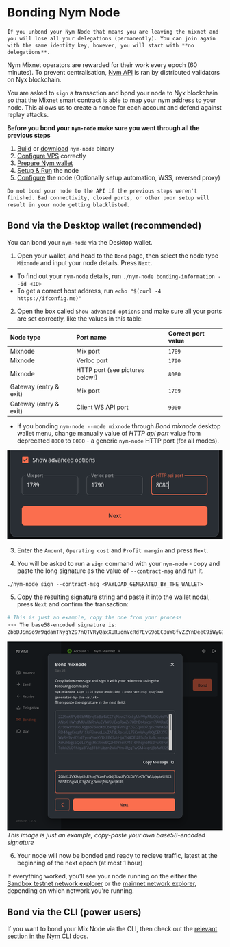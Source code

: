 # Bonding Nym Node

```admonish caution
If you unbond your Nym Node that means you are leaving the mixnet and you will lose all your delegations (permanently). You can join again with the same identity key, however, you will start with **no delegations**.
```

Nym Mixnet operators are rewarded for their work every epoch (60 minutes). To prevent centralisation, [Nym API](nym-api.md) is ran by distributed validators on Nyx blockchain.

You are asked to `sign` a transaction and bpnd your node to Nyx blockchain so that the Mixnet smart contract is able to map your nym address to your node. This allows us to create a nonce for each account and defend against replay attacks.

**Before you bond your `nym-node` make sure you went through all the previous steps**

1. [Build](../binaries/building-nym.md) or [download](../binaries/pre-built-binaries.md) `nym-node` binary
2. [Configure VPS](vps-setup.md) correctly
3. [Prepare Nym wallet](wallet-preparation.md)
4. [Setup & Run](setup.md) the node
5. [Configure](configuration.md) the node (Optionally setup automation, WSS, reversed proxy)

```admonish warning
Do not bond your node to the API if the previous steps weren't finished. Bad connectivity, closed ports, or other poor setup will result in your node getting blacklisted.
```

## Bond via the Desktop wallet (recommended)

You can bond your `nym-node` via the Desktop wallet.

1. Open your wallet, and head to the `Bond` page, then select the node type `Mixnode` and input your node details. Press `Next`.
  - To find out your `nym-node` details, run `./nym-node bonding-information --id <ID>`
  - To get a correct host address, run `echo "$(curl -4 https://ifconfig.me)"`

2. Open the box called `Show advanced options` and make sure all your ports are set correctly, like the values in this table:

| Node type              | Port name                       | Correct port value |
| :--                    | :--                             | :--                |
| Mixnode                | Mix port                        | `1789`             |
| Mixnode                | Verloc port                     | `1790`             |
| Mixnode                | HTTP port (see pictures below!) | `8080`             |
| Gateway (entry & exit) | Mix port                        | `1789`             |
| Gateway (entry & exit) | Client WS API port              | `9000`             |

- If you bonding `nym-node --mode mixnode` through *Bond mixnode* desktop wallet menu, change manually value of *HTTP api port* value from deprecated `8000` to `8080` - a generic `nym-node` HTTP port (for all modes).

![](../images/wallet-screenshots/new_http_port.png)

3. Enter the `Amount`, `Operating cost` and `Profit margin` and press `Next`.

4. You will be asked to run a `sign` command with your `nym-node` - copy and paste the long signature as the value of `--contract-msg` and run it.

```
./nym-node sign --contract-msg <PAYLOAD_GENERATED_BY_THE_WALLET>
```

5. Copy the resulting signature string and paste it into the wallet nodal, press `Next` and confirm the transaction:

```sh
# This is just an example, copy the one from your process
>>> The base58-encoded signature is:
2bbDJSmSo9r9qdamTNygY297nQTVRyQaxXURuomVcRd7EvG9oEC8uW8fvZZYnDeeC9iWyG9mAbX2K8rWEAxZBro1
```

![Paste Signature](../images/wallet-screenshots/wallet-sign.png)
*This image is just an example, copy-paste your own base58-encoded signature*

6. Your node will now be bonded and ready to recieve traffic, latest at the beginning of the next epoch (at most 1 hour)


If everything worked, you'll see your node running on the either the [Sandbox testnet network explorer](https://sandbox-explorer.nymtech.net) or the [mainnet network explorer](https://explorer.nymtech.net), depending on which network you're running.


## Bond via the CLI (power users)

If you want to bond your Mix Node via the CLI, then check out the [relevant section in the Nym CLI](https://nymtech.net/docs/tools/nym-cli.html#bond-a-mix-node) docs.
